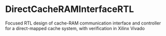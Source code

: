 # DirectCacheRAMInterfaceRTL
Focused RTL design of cache-RAM communication interface and controller for a direct-mapped cache system, with verification in Xilinx Vivado

